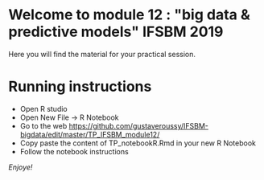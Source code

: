 # Welcome to module 12 : "big data & predictive models" IFSBM 2019
Here you will find the material for your practical session.

# Running instructions
- Open R studio
- Open New File -> R Notebook
- Go to the web https://github.com/gustaveroussy/IFSBM-bigdata/edit/master/TP_IFSBM_module12/
- Copy paste the content of TP_notebookR.Rmd in your new R Notebook
- Follow the notebook instructions

*Enjoye!*
